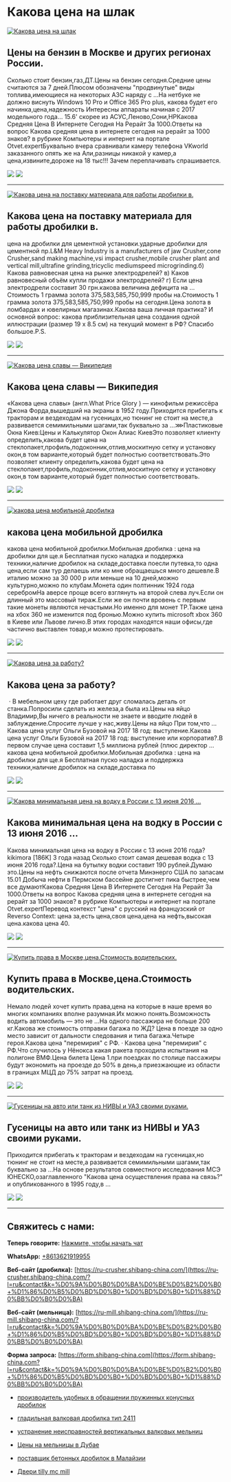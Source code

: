 # Какова цена на шлак

<a href="https://swt.shibang-china.com/?l=ru&img&k=%D0%9A%D0%B0%D0%BA%D0%BE%D0%B2%D0%B0+%D1%86%D0%B5%D0%BD%D0%B0+%D0%BD%D0%B0+%D1%88%D0%BB%D0%B0%D0%BA" target="_blank">![Какова цена на шлак](http://static.shibang-china.com/all-800x300/212.jpg)</a>

## Цены на бензин в Москве и других регионах России.
Сколько стоит бензин,газ,ДТ.Цены на бензин сегодня.Средние цены считаются за 7 дней.Плюсом обозначены &quot;продвинутые&quot; виды топлива,имеющиеся на некоторых АЗС наряду с …На нетбуке не должно виснуть Windows 10 Pro и Office 365 Pro plus, какова будет его начинка,цена,надежность Интересны аппараты начиная с 2017 модельного года… 15.6' скорее из АСУС,Леново,Сони,НРКакова Средняя Цена В Интернете Сегодня На Рерайт За 1000.Ответы на вопрос Какова средняя цена в интернете сегодня на рерайт за 1000 знаков? в рубрике Компьютеры и интернет на портале Otvet.expertБуквально вчера сравнивали камеру телефона VKworld заказанного опять же на Али,разницы никакой у камер,а цена,извините,дороже на 18 тыс!!! Зачем переплачивать спрашивается.


<a href="https://whatsapp.shibangsoft.com/WhatsApp.php" target="_blank" title="WhatsApp">![](http://static.shibang-china.com/icon/whatsapp.png)</a> <a href="https://swt.shibang-china.com/?l=ru&icon&k=%D0%9A%D0%B0%D0%BA%D0%BE%D0%B2%D0%B0+%D1%86%D0%B5%D0%BD%D0%B0+%D0%BD%D0%B0+%D1%88%D0%BB%D0%B0%D0%BA" target="_blank">![](http://static.shibang-china.com/icon/chat-ru.png)</a>

---

<a href="https://swt.shibang-china.com/?l=ru&img&k=%D0%9A%D0%B0%D0%BA%D0%BE%D0%B2%D0%B0+%D1%86%D0%B5%D0%BD%D0%B0+%D0%BD%D0%B0+%D1%88%D0%BB%D0%B0%D0%BA" target="_blank">![Какова цена на поставку материала для работы дробилки в.](http://static.shibang-china.com/all-800x300/928.jpg)</a>

## Какова цена на поставку материала для работы дробилки в.
цена на дробилки для цементной установки.ударные дробилки для цементной пр.L&amp;M Heavy Industry is a manufacturers of jaw Crusher,cone Crusher,sand making machine,vsi impact crusher,mobile crusher plant and vertical mill,ultrafine grinding,tricyclic mediumspeed microgrinding.б) Какова равновесная цена на рынке электродрелей? в) Каков равновесный объём купли продажи электродрелей? г) Если цена электродрели составит 30 грн.какова величина дефицита на …Стоимость 1 грамма золота 375,583,585,750,999 пробы на.Стоимость 1 грамма золота 375,583,585,750,999 пробы на сегодня.Цена золота в ломбардах и ювелирных магазинах.Какова ваша личная практика? И основной вопрос: какова приблизительная цена создания одной иллюстрации (размер 19 x 8.5 см) на текущий момент в РФ? Спасибо большое.P.S.


<a href="https://whatsapp.shibangsoft.com/WhatsApp.php" target="_blank" title="WhatsApp">![](http://static.shibang-china.com/icon/whatsapp.png)</a> <a href="https://swt.shibang-china.com/?l=ru&icon&k=%D0%9A%D0%B0%D0%BA%D0%BE%D0%B2%D0%B0+%D1%86%D0%B5%D0%BD%D0%B0+%D0%BD%D0%B0+%D1%88%D0%BB%D0%B0%D0%BA" target="_blank">![](http://static.shibang-china.com/icon/chat-ru.png)</a>

---

<a href="https://swt.shibang-china.com/?l=ru&img&k=%D0%9A%D0%B0%D0%BA%D0%BE%D0%B2%D0%B0+%D1%86%D0%B5%D0%BD%D0%B0+%D0%BD%D0%B0+%D1%88%D0%BB%D0%B0%D0%BA" target="_blank">![Какова цена славы — Википедия](http://static.shibang-china.com/all-800x300/770.jpg)</a>

## Какова цена славы — Википедия
&#171;Какова цена славы&#187; (англ.What Price Glory ) — кинофильм режиссёра Джона Форда,вышедший на экраны в 1952 году.Приходится прибегать к тракторам и вездеходам на гусеницах,но тюнинг не стоит на месте,а развивается семимильными шагами,так буквально за …⋙Пластиковые Окна Киев:Цены и Калькулятор Окон Алиас КиевЭто позволяет клиенту определить,какова будет цена на стеклопакет,профиль,подоконник,отлив,москитную сетку и установку окон,в том варианте,который будет полностью соответствовать.Это позволяет клиенту определить,какова будет цена на стеклопакет,профиль,подоконник,отлив,москитную сетку и установку окон,в том варианте,который будет полностью соответствовать.


<a href="https://whatsapp.shibangsoft.com/WhatsApp.php" target="_blank" title="WhatsApp">![](http://static.shibang-china.com/icon/whatsapp.png)</a> <a href="https://swt.shibang-china.com/?l=ru&icon&k=%D0%9A%D0%B0%D0%BA%D0%BE%D0%B2%D0%B0+%D1%86%D0%B5%D0%BD%D0%B0+%D0%BD%D0%B0+%D1%88%D0%BB%D0%B0%D0%BA" target="_blank">![](http://static.shibang-china.com/icon/chat-ru.png)</a>

---

<a href="https://swt.shibang-china.com/?l=ru&img&k=%D0%9A%D0%B0%D0%BA%D0%BE%D0%B2%D0%B0+%D1%86%D0%B5%D0%BD%D0%B0+%D0%BD%D0%B0+%D1%88%D0%BB%D0%B0%D0%BA" target="_blank">![какова цена мобильной дробилка](http://static.shibang-china.com/all-800x300/1247.jpg)</a>

## какова цена мобильной дробилка
какова цена мобильной дробилки.Мобильная дробилка : цена на дробилки для ще.я Бесплатная пуско наладка и поддержка техники,наличие дробилок на складе,доставка поесли путевка,то одна цена,если сам тур делаешь или ко мне обращаешься много дешевле.В италию можно за 30 000 р или меньше на 10 дней,можно культурно,можно по клубам.Монета один полтинник 1924 года серебромНа аверсе проще всего взглянуть на второй слева луч.Если он длинный это массовый тираж.Если же он почти вровень с первым такие монеты являются нечастыми.Но именно для монет ТР.Также цена на хбох 360 не изменится под бронью.Можно купить microsoft xbox 360 в Киеве или Львове лично.В этих городах находятся наши офисы,где частично выставлен товар,и можно протестировать.


<a href="https://whatsapp.shibangsoft.com/WhatsApp.php" target="_blank" title="WhatsApp">![](http://static.shibang-china.com/icon/whatsapp.png)</a> <a href="https://swt.shibang-china.com/?l=ru&icon&k=%D0%9A%D0%B0%D0%BA%D0%BE%D0%B2%D0%B0+%D1%86%D0%B5%D0%BD%D0%B0+%D0%BD%D0%B0+%D1%88%D0%BB%D0%B0%D0%BA" target="_blank">![](http://static.shibang-china.com/icon/chat-ru.png)</a>

---

<a href="https://swt.shibang-china.com/?l=ru&img&k=%D0%9A%D0%B0%D0%BA%D0%BE%D0%B2%D0%B0+%D1%86%D0%B5%D0%BD%D0%B0+%D0%BD%D0%B0+%D1%88%D0%BB%D0%B0%D0%BA" target="_blank">![Какова цена за работу?](http://static.shibang-china.com/all-800x300/1248.jpg)</a>

## Какова цена за работу?
&nbsp;&#0183;&#32;В мебельном цеху где работает друг сломалась деталь от станка.Попросили сделать из железа,а была из.Цены на яйцо Владимир,Вы ничего в реальности не знаете и вводите людей в заблуждение.Спросите лучше у нас,живу.Цены на яйцо При том,что …Какова цена услуг Ольги Бузовой на 2017 18 год: выстуление.Какова цена услуг Ольги Бузовой на 2017 18 год: выстуление или корпоратив?.В первом случае цена составит 1,5 миллиона рублей (плюс директор …какова цена мобильной дробилки.Мобильная дробилка : цена на дробилки для ще.я Бесплатная пуско наладка и поддержка техники,наличие дробилок на складе,доставка по


<a href="https://whatsapp.shibangsoft.com/WhatsApp.php" target="_blank" title="WhatsApp">![](http://static.shibang-china.com/icon/whatsapp.png)</a> <a href="https://swt.shibang-china.com/?l=ru&icon&k=%D0%9A%D0%B0%D0%BA%D0%BE%D0%B2%D0%B0+%D1%86%D0%B5%D0%BD%D0%B0+%D0%BD%D0%B0+%D1%88%D0%BB%D0%B0%D0%BA" target="_blank">![](http://static.shibang-china.com/icon/chat-ru.png)</a>

---

<a href="https://swt.shibang-china.com/?l=ru&img&k=%D0%9A%D0%B0%D0%BA%D0%BE%D0%B2%D0%B0+%D1%86%D0%B5%D0%BD%D0%B0+%D0%BD%D0%B0+%D1%88%D0%BB%D0%B0%D0%BA" target="_blank">![Какова минимальная цена на водку в России с 13 июня 2016 …](http://static.shibang-china.com/all-800x300/95.jpg)</a>

## Какова минимальная цена на водку в России с 13 июня 2016 …
Какова минимальная цена на водку в России с 13 июня 2016 года? kikimora [186K] 3 года назад Сколько стоит самая дешевая водка с 13 июня 2016 года?.Цена на бутылку водки составит 190 рублей.Думаю это.Цены на нефть снижаются после отчета Минэнерго США по запасам 15.01 Добыча нефти в Пермском бассейне достигнет пика быстрее,чем все думаютКакова Средняя Цена В Интернете Сегодня На Рерайт За 1000.Ответы на вопрос Какова средняя цена в интернете сегодня на рерайт за 1000 знаков? в рубрике Компьютеры и интернет на портале Otvet.expertПеревод контекст &quot;цена&quot; c русский на французский от Reverso Context: цена за,есть цена,своя цена,цена на нефть,высокая цена.какова цена 40.


<a href="https://whatsapp.shibangsoft.com/WhatsApp.php" target="_blank" title="WhatsApp">![](http://static.shibang-china.com/icon/whatsapp.png)</a> <a href="https://swt.shibang-china.com/?l=ru&icon&k=%D0%9A%D0%B0%D0%BA%D0%BE%D0%B2%D0%B0+%D1%86%D0%B5%D0%BD%D0%B0+%D0%BD%D0%B0+%D1%88%D0%BB%D0%B0%D0%BA" target="_blank">![](http://static.shibang-china.com/icon/chat-ru.png)</a>

---

<a href="https://swt.shibang-china.com/?l=ru&img&k=%D0%9A%D0%B0%D0%BA%D0%BE%D0%B2%D0%B0+%D1%86%D0%B5%D0%BD%D0%B0+%D0%BD%D0%B0+%D1%88%D0%BB%D0%B0%D0%BA" target="_blank">![Купить права в Москве,цена.Стоимость водительских.](http://static.shibang-china.com/all-800x300/909.jpg)</a>

## Купить права в Москве,цена.Стоимость водительских.
Немало людей хочет купить права,цена на которые в наше время во многих компаниях вполне разумная.Их можно понять.Возможность водить автомобиль — это не …На одного пассажира не больше 200 кг.Какова же стоимость отправки багажа по ЖД? Цена в поезде за одно место зависит от дальности следования и типа багажа.Четыре героя.Какова цена &quot;перемирия&quot; с РФ.&nbsp;&#0183;&#32;Какова цена &quot;перемирия&quot; с РФ.Что случилось у Нёнокса какая ракета проходила испытания на полигоне ВМФ.Цена билета Цена 1.при поездках по столице пассажиры будут экономить на проезде до 50% в день,а приезжающие из области в границах МЦД до 75% затрат на проезд.


<a href="https://whatsapp.shibangsoft.com/WhatsApp.php" target="_blank" title="WhatsApp">![](http://static.shibang-china.com/icon/whatsapp.png)</a> <a href="https://swt.shibang-china.com/?l=ru&icon&k=%D0%9A%D0%B0%D0%BA%D0%BE%D0%B2%D0%B0+%D1%86%D0%B5%D0%BD%D0%B0+%D0%BD%D0%B0+%D1%88%D0%BB%D0%B0%D0%BA" target="_blank">![](http://static.shibang-china.com/icon/chat-ru.png)</a>

---

<a href="https://swt.shibang-china.com/?l=ru&img&k=%D0%9A%D0%B0%D0%BA%D0%BE%D0%B2%D0%B0+%D1%86%D0%B5%D0%BD%D0%B0+%D0%BD%D0%B0+%D1%88%D0%BB%D0%B0%D0%BA" target="_blank">![Гусеницы на авто или танк из НИВЫ и УАЗ своими руками.](http://static.shibang-china.com/all-800x300/1288.jpg)</a>

## Гусеницы на авто или танк из НИВЫ и УАЗ своими руками.
Приходится прибегать к тракторам и вездеходам на гусеницах,но тюнинг не стоит на месте,а развивается семимильными шагами,так буквально за …На основе результатов совместного исследования МСЭ ЮНЕСКО,озаглавленного &quot;Какова цена осуществления права на связь?&quot; и опубликованного в 1995 году,в …

<a href="https://whatsapp.shibangsoft.com/WhatsApp.php" target="_blank" title="WhatsApp">![](http://static.shibang-china.com/icon/whatsapp.png)</a> <a href="https://swt.shibang-china.com/?l=ru&icon&k=%D0%9A%D0%B0%D0%BA%D0%BE%D0%B2%D0%B0+%D1%86%D0%B5%D0%BD%D0%B0+%D0%BD%D0%B0+%D1%88%D0%BB%D0%B0%D0%BA" target="_blank">![](http://static.shibang-china.com/icon/chat-ru.png)</a>

---
## Свяжитесь с нами:

**Теперь говорите:** [Нажмите, чтобы начать чат](https://swt.shibang-china.com?l=ru&contact&k=%D0%9A%D0%B0%D0%BA%D0%BE%D0%B2%D0%B0+%D1%86%D0%B5%D0%BD%D0%B0+%D0%BD%D0%B0+%D1%88%D0%BB%D0%B0%D0%BA)

**WhatsApp:**  [+8613621919955](https://whatsapp.shibangsoft.com/WhatsApp.php)

**Веб-сайт (дробилка):** [https://ru-crusher.shibang-china.com/](https://ru-crusher.shibang-china.com/?l=ru&contact&k=%D0%9A%D0%B0%D0%BA%D0%BE%D0%B2%D0%B0+%D1%86%D0%B5%D0%BD%D0%B0+%D0%BD%D0%B0+%D1%88%D0%BB%D0%B0%D0%BA)

**Веб-сайт (мельница):** [https://ru-mill.shibang-china.com/](https://ru-mill.shibang-china.com/?l=ru&contact&k=%D0%9A%D0%B0%D0%BA%D0%BE%D0%B2%D0%B0+%D1%86%D0%B5%D0%BD%D0%B0+%D0%BD%D0%B0+%D1%88%D0%BB%D0%B0%D0%BA)

**Форма запроса:** [https://form.shibang-china.com](https://form.shibang-china.com?l=ru&contact&k=%D0%9A%D0%B0%D0%BA%D0%BE%D0%B2%D0%B0+%D1%86%D0%B5%D0%BD%D0%B0+%D0%BD%D0%B0+%D1%88%D0%BB%D0%B0%D0%BA)

* [производитель удобных в обращении пружинных конусных дробилок](../124/%D0%BF%D1%80%D0%BE%D0%B8%D0%B7%D0%B2%D0%BE%D0%B4%D0%B8%D1%82%D0%B5%D0%BB%D1%8C%20%D1%83%D0%B4%D0%BE%D0%B1%D0%BD%D1%8B%D1%85%20%D0%B2%20%D0%BE%D0%B1%D1%80%D0%B0%D1%89%D0%B5%D0%BD%D0%B8%D0%B8%20%D0%BF%D1%80%D1%83%D0%B6%D0%B8%D0%BD%D0%BD%D1%8B%D1%85%20%D0%BA%D0%BE%D0%BD%D1%83%D1%81%D0%BD%D1%8B%D1%85%20%D0%B4%D1%80%D0%BE%D0%B1%D0%B8%D0%BB%D0%BE%D0%BA.md)

* [гладильная валковая дробилка тип 2411](../125/%D0%B3%D0%BB%D0%B0%D0%B4%D0%B8%D0%BB%D1%8C%D0%BD%D0%B0%D1%8F%20%D0%B2%D0%B0%D0%BB%D0%BA%D0%BE%D0%B2%D0%B0%D1%8F%20%D0%B4%D1%80%D0%BE%D0%B1%D0%B8%D0%BB%D0%BA%D0%B0%20%D1%82%D0%B8%D0%BF%202411.md)

* [устранение неисправностей вертикальных валковых мельниц](../122/%D1%83%D1%81%D1%82%D1%80%D0%B0%D0%BD%D0%B5%D0%BD%D0%B8%D0%B5%20%D0%BD%D0%B5%D0%B8%D1%81%D0%BF%D1%80%D0%B0%D0%B2%D0%BD%D0%BE%D1%81%D1%82%D0%B5%D0%B9%20%D0%B2%D0%B5%D1%80%D1%82%D0%B8%D0%BA%D0%B0%D0%BB%D1%8C%D0%BD%D1%8B%D1%85%20%D0%B2%D0%B0%D0%BB%D0%BA%D0%BE%D0%B2%D1%8B%D1%85%20%D0%BC%D0%B5%D0%BB%D1%8C%D0%BD%D0%B8%D1%86.md)

* [Цены на мельницы в Дубае](../121/%D0%A6%D0%B5%D0%BD%D1%8B%20%D0%BD%D0%B0%20%D0%BC%D0%B5%D0%BB%D1%8C%D0%BD%D0%B8%D1%86%D1%8B%20%D0%B2%20%D0%94%D1%83%D0%B1%D0%B0%D0%B5.md)

* [поставщик бетонных дробилок в Малайзии](../122/%D0%BF%D0%BE%D1%81%D1%82%D0%B0%D0%B2%D1%89%D0%B8%D0%BA%20%D0%B1%D0%B5%D1%82%D0%BE%D0%BD%D0%BD%D1%8B%D1%85%20%D0%B4%D1%80%D0%BE%D0%B1%D0%B8%D0%BB%D0%BE%D0%BA%20%D0%B2%20%D0%9C%D0%B0%D0%BB%D0%B0%D0%B9%D0%B7%D0%B8%D0%B8.md)

* [Двери tilly mc mill](../123/%D0%94%D0%B2%D0%B5%D1%80%D0%B8%20tilly%20mc%20mill.md)
